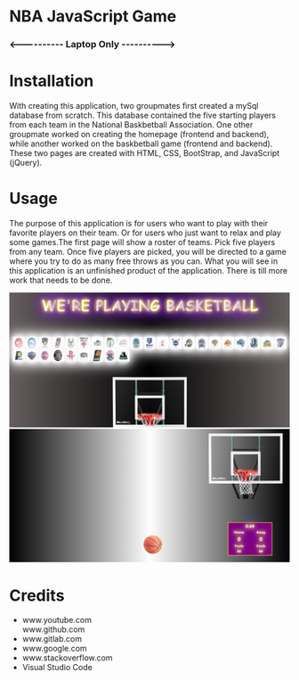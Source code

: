 # NBA JavaScript Game

<h3><---------- Laptop Only ----------></h3>

<h1>Installation</h1>
    
<p>With creating this application, two groupmates first created a mySql database from scratch. This database contained the five starting players from each team in the National Baskbetball Association. One other groupmate worked on creating the homepage (frontend and backend), while another worked on the baskbetball game (frontend and backend). These two pages are created with HTML, CSS, BootStrap, and JavaScript (jQuery). </p>

<h1>Usage</h1>

<p>The purpose of this application is for users who want to play with their favorite players on their team. Or for users who just want to relax and play some games.The first page will show a roster of teams. Pick five players from any team. Once five players are picked, you will be directed to a game where you try to do as many free throws as you can. What you will see in this application is an unfinished product of the application. There is till more work that needs to be done.</p>

<img src="public/assets/img/homePage.PNG" alt="screenshot">
<img src="public/assets/img/game.PNG" alt="screenshot2">
<h1>Credits</h1>
<ul>
    <li>www.youtube.com</li>
    <l1>www.github.com</li>
    <li>www.gitlab.com</li>
    <li>www.google.com</li>
    <li>www.stackoverflow.com</li>
    <li>Visual Studio Code</li>
</ul>

